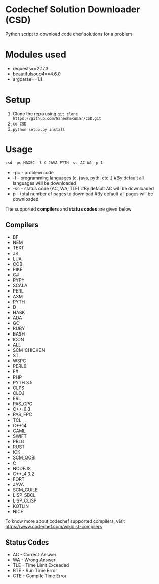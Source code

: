 # Codechef Solution Downloader (CSD)
Python script to download code chef solutions for a problem

# Modules used
* requests==2.17.3
* beautifulsoup4==4.6.0
* argparse==1.1

# Setup
1. Clone the repo using `git clone  https://github.com/GaneshmKumar/CSD.git`
2. `cd CSD`
3. `python setup.py install`

# Usage
`csd -pc MAXSC -l C JAVA PYTH -sc AC WA -p 1`

* -pc - problem code
* -l - programming languages (c, java, pyth, etc..) #By default all languages will be downloaded
* -sc - status code (AC, WA, TLE) #By default AC will be downloaded
* p - total number of pages to download #By default all pages will be downloaded

The supported **compilers** and **status codes** are given below

## Compilers
* BF
* NEM
* TEXT
* JS
* LUA
* COB
* PIKE
* C#
* PYPY
* SCALA
* PERL
* ASM
* PYTH
* D
* HASK
* ADA
* GO
* RUBY
* BASH
* ICON
* ALL
* SCM_CHICKEN
* ST
* WSPC
* PERL6
* F#
* PHP
* PYTH 3.5
* CLPS
* CLOJ
* ERL
* PAS_GPC
* C++_6.3
* PAS_FPC
* TCL
* C++14
* CAML
* SWIFT
* PRLG
* RUST
* ICK
* SCM_QOBI
* C
* NODEJS
* C++_4.3.2
* FORT
* JAVA
* SCM_GUILE
* LISP_SBCL
* LISP_CLISP
* KOTLIN
* NICE

To know more about codechef supported compilers, visit https://www.codechef.com/wiki/list-compilers

## Status Codes
* AC - Correct Answer
* WA - Wrong Answer
* TLE - Time Limit Exceeded
* RTE - Run Time Error
* CTE - Compile Time Error
